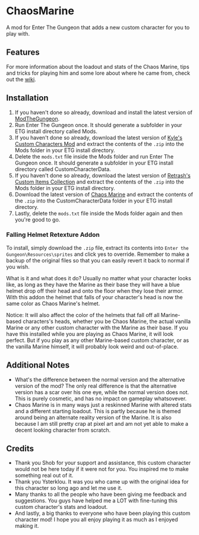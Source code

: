 # ChaosMarine
A mod for Enter The Gungeon that adds a new custom character for you to play with.

## Features
For more information about the loadout and stats of the Chaos Marine, tips and tricks for playing him and some lore about where he came from, check out the [wiki](https://github.com/Hotklou2404/ChaosMarine/wiki).

## Installation
1. If you haven't done so already, download and install the latest version of [ModTheGungeon](https://github.com/ModTheGungeon/ETGMod.Installer/releases/latest/download/ETGMod.Installer.exe).
2. Run Enter The Gungeon once. It should generate a subfolder in your ETG install directory called Mods.
3. If you haven't done so already, download the latest version of [Kyle's Custom Characters Mod](https://modworkshop.net/mod/24802) and extract the contents of the `.zip` into the Mods folder in your ETG install directory.
5. Delete the `mods.txt` file inside the Mods folder and run Enter The Gungeon once. It should generate a subfolder in your ETG install directory called CustomCharacterData.
6. If you haven't done so already, download the latest version of [Retrash's Custom Items Collection](https://modworkshop.net/mod/25197) and extract the contents of the `.zip` into the Mods folder in your ETG install directory.
7. Download the latest version of [Chaos Marine](https://github.com/Hotklou2404/ChaosMarine/releases/latest) and extract the contents of the `.zip` into the CustomCharacterData folder in your ETG install directory.
8. Lastly, delete the `mods.txt` file inside the Mods folder again and then you're good to go.

### Falling Helmet Retexture Addon
To install, simply download the `.zip` file, extract its contents into `Enter the Gungeon\Resources\sprites` and click yes to override. Remember to make a backup of the original files so that you can easily revert it back to normal if you wish.

What is it and what does it do? Usually no matter what your character looks like, as long as they have the Marine as their base they will have a blue helmet drop off their head and onto the floor when they lose their armor. With this addon the helmet that falls of your character's head is now the same color as Chaos Marine's helmet.

Notice: It will also affect the color of the helmets that fall off all Marine-based characters's heads, whether you be Chaos Marine, the actual vanilla Marine or any other custom character with the Marine as their base. If you have this installed while you are playing as Chaos Marine, it will look perfect. But if you play as any other Marine-based custom character, or as the vanilla Marine himself, it will probably look weird and out-of-place.

## Additional Notes
* What's the difference between the normal version and the alternative version of the mod? The only real difference is that the alternative version has a scar over his one eye, while the normal version does not. This is purely cosmetic, and has no impact on gameplay whatsovever.
* Chaos Marine is in many ways just a reskinned Marine with altered stats and a different starting loadout. This is partly because he is themed around being an alternate reality version of the Marine. It is also because I am still pretty crap at pixel art and am not yet able to make a decent looking character from scratch.

## Credits
* Thank you Shob for your support and assistance, this custom character would not be here today if it were not for you. You inspired me to make something real out of it.
* Thank you Ysterklou. It was you who came up with the original idea for this character so long ago and let me use it.
* Many thanks to all the people who have been giving me feedback and suggestions. You guys have helped me a LOT with fine-tuning this custom character's stats and loadout.
* And lastly, a big thanks to everyone who have been playing this custom character mod! I hope you all enjoy playing it as much as I enjoyed making it.
